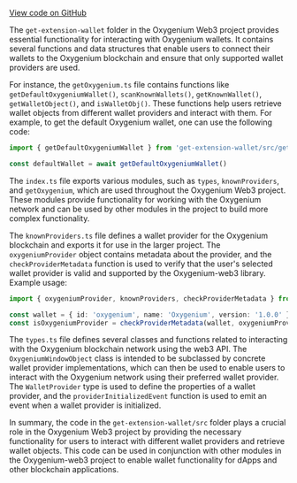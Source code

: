 [View code on GitHub](https://github.com/oxygenium/oxygenium-web3/.autodoc/docs/json/packages/get-extension-wallet)

The `get-extension-wallet` folder in the Oxygenium Web3 project provides essential functionality for interacting with Oxygenium wallets. It contains several functions and data structures that enable users to connect their wallets to the Oxygenium blockchain and ensure that only supported wallet providers are used.

For instance, the `getOxygenium.ts` file contains functions like `getDefaultOxygeniumWallet()`, `scanKnownWallets()`, `getKnownWallet()`, `getWalletObject()`, and `isWalletObj()`. These functions help users retrieve wallet objects from different wallet providers and interact with them. For example, to get the default Oxygenium wallet, one can use the following code:

```typescript
import { getDefaultOxygeniumWallet } from 'get-extension-wallet/src/getOxygenium'

const defaultWallet = await getDefaultOxygeniumWallet()
```

The `index.ts` file exports various modules, such as `types`, `knownProviders`, and `getOxygenium`, which are used throughout the Oxygenium Web3 project. These modules provide functionality for working with the Oxygenium network and can be used by other modules in the project to build more complex functionality.

The `knownProviders.ts` file defines a wallet provider for the Oxygenium blockchain and exports it for use in the larger project. The `oxygeniumProvider` object contains metadata about the provider, and the `checkProviderMetadata` function is used to verify that the user's selected wallet provider is valid and supported by the Oxygenium-web3 library. Example usage:

```typescript
import { oxygeniumProvider, knownProviders, checkProviderMetadata } from 'get-extension-wallet/src/knownProviders'

const wallet = { id: 'oxygenium', name: 'Oxygenium', version: '1.0.0' }
const isOxygeniumProvider = checkProviderMetadata(wallet, oxygeniumProvider) // true
```

The `types.ts` file defines several classes and functions related to interacting with the Oxygenium blockchain network using the web3 API. The `OxygeniumWindowObject` class is intended to be subclassed by concrete wallet provider implementations, which can then be used to enable users to interact with the Oxygenium network using their preferred wallet provider. The `WalletProvider` type is used to define the properties of a wallet provider, and the `providerInitializedEvent` function is used to emit an event when a wallet provider is initialized.

In summary, the code in the `get-extension-wallet/src` folder plays a crucial role in the Oxygenium Web3 project by providing the necessary functionality for users to interact with different wallet providers and retrieve wallet objects. This code can be used in conjunction with other modules in the Oxygenium-web3 project to enable wallet functionality for dApps and other blockchain applications.
